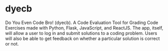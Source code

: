 # dyecb
Do You Even Code Bro! (dyecb). A Code Evaluation Tool for Grading Code Exercises made with Python, Flask, JavaScript, and ReactJS. The app, itself, will allow a user to log in and submit solutions to a coding problem. Users will also be able to get feedback on whether a particular solution is correct or not.
